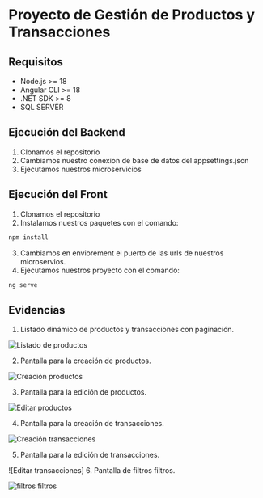 # Proyecto de Gestión de Productos y Transacciones

## Requisitos
- Node.js >= 18
- Angular CLI >= 18
- .NET SDK >= 8
- SQL SERVER

## Ejecución del Backend
1. Clonamos el repositorio
2. Cambiamos nuestro conexion de base de datos del appsettings.json
3. Ejecutamos nuestros microservicios
## Ejecución del Front
1. Clonamos el repositorio
2. Instalamos nuestros paquetes con el comando:
```bash 
npm install
```
3. Cambiamos en enviorement el puerto de las urls de nuestros microservios. 
4. Ejecutamos nuestros proyecto con el comando:
```bash 
ng serve
```
## Evidencias
1. Listado dinámico de productos y transacciones con paginación.

![Listado de productos](https://images.squarespace-cdn.com/content/v1/60f1a490a90ed8713c41c36c/1629223610791-LCBJG5451DRKX4WOB4SP/37-design-powers-url-structure.jpeg)


2. Pantalla para la creación de productos.

![Creación productos](https://images.squarespace-cdn.com/content/v1/60f1a490a90ed8713c41c36c/1629223610791-LCBJG5451DRKX4WOB4SP/37-design-powers-url-structure.jpeg)

3. Pantalla para la edición de productos.

![Editar productos](https://images.squarespace-cdn.com/content/v1/60f1a490a90ed8713c41c36c/1629223610791-LCBJG5451DRKX4WOB4SP/37-design-powers-url-structure.jpeg)

4. Pantalla para la creación de transacciones.

![Creación transacciones](https://images.squarespace-cdn.com/content/v1/60f1a490a90ed8713c41c36c/1629223610791-LCBJG5451DRKX4WOB4SP/37-design-powers-url-structure.jpeg)

5. Pantalla para la edición de transacciones.

![Editar transacciones]
6. Pantalla de filtros filtros.

![filtros filtros](https://images.squarespace-cdn.com/content/v1/60f1a490a90ed8713c41c36c/1629223610791-LCBJG5451DRKX4WOB4SP/37-design-powers-url-structure.jpeg)